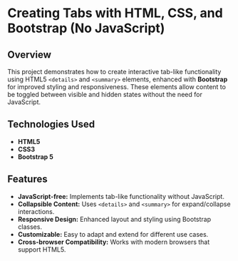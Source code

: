 # Creating Tabs with HTML, CSS, and Bootstrap (No JavaScript)

## Overview
This project demonstrates how to create interactive tab-like functionality using HTML5 `<details>` and `<summary>` elements, enhanced with **Bootstrap** for improved styling and responsiveness. These elements allow content to be toggled between visible and hidden states without the need for JavaScript.

## Technologies Used
- **HTML5**
- **CSS3**
- **Bootstrap 5**

## Features
- **JavaScript-free:** Implements tab-like functionality without JavaScript.
- **Collapsible Content:** Uses `<details>` and `<summary>` for expand/collapse interactions.
- **Responsive Design:** Enhanced layout and styling using Bootstrap classes.
- **Customizable:** Easy to adapt and extend for different use cases.
- **Cross-browser Compatibility:** Works with modern browsers that support HTML5.



